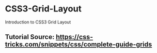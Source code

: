 # CSS3-Grid-Layout

Introduction to CSS3 Grid Layout

## Tutorial Source: https://css-tricks.com/snippets/css/complete-guide-grids